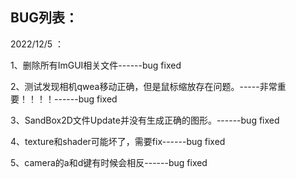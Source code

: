 ## BUG列表：

2022/12/5 ：

1、删除所有ImGUI相关文件------bug fixed

2、测试发现相机qwea移动正确，但是鼠标缩放存在问题。-----非常重要！！！！------bug fixed

3、SandBox2D文件Update并没有生成正确的图形。------bug fixed

4、texture和shader可能坏了，需要fix------bug fixed

5、camera的a和d键有时候会相反------bug fixed



